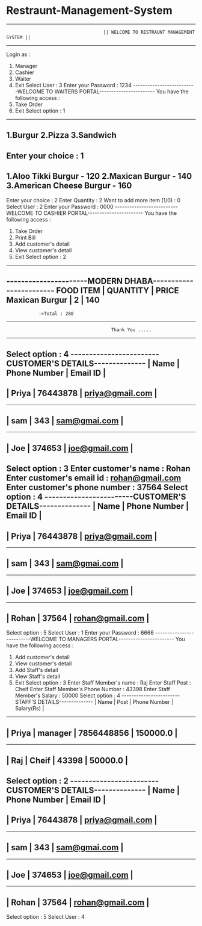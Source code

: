 # Restraunt-Management-System

------------------------------------------------------------------------------------------------------------
                                        || WELCOME TO RESTRAUNT MANAGEMENT SYSTEM ||
------------------------------------------------------------------------------------------------------------
Login as :
1. Manager
2. Cashier
3. Waiter
4. Exit
Select User : 3
Enter your Password : 1234
--------------------------WELCOME TO WAITERS PORTAL-----------------------
You have the following access :
1. Take Order
2. Exit
Select option :
1

-----------------------------
1.Burgur
2.Pizza
3.Sandwich
-----------------------------
Enter your choice : 1
------------------------------
1.Aloo Tikki Burgur      - 120
2.Maxican Burgur         - 140
3.American Cheese Burgur - 160
------------------------------
Enter your choice : 2
Enter Quantity : 2
Want to add more item (1/0) : 0
Select User : 2
Enter your Password : 0000
--------------------------WELCOME TO CASHIER PORTAL-----------------------
You have the following access :
1. Take Order
2. Print Bill
3. Add customer's detail
4. View customer's detail
5. Exit
Select option :
2

----------------------------------------------------------
----------------------MODERN DHABA------------------------
FOOD ITEM        |    QUANTITY     |    PRICE
Maxican Burgur |    2     |    140
----------------------------------------------------------
                ->Total : 280
----------------------------------------------------------
                                           Thank You .....
----------------------------------------------------------
Select option :
4
------------------------CUSTOMER'S DETAILS--------------
|     Name    |    Phone Number    |    Email ID    |
-----------------------------------------------------------------------
 | Priya | 76443878 | priya@gmail.com | 
-----------------------------------------------------------------------
-----------------------------------------------------------------------
 | sam | 343 | sam@gmai.com |
-----------------------------------------------------------------------
-----------------------------------------------------------------------
 | Joe | 374653 | joe@gmail.com |
-----------------------------------------------------------------------
Select option :
3
Enter customer's name : Rohan
Enter customer's email id : rohan@gmail.com
Enter customer's phone number : 37564
Select option : 
4
------------------------CUSTOMER'S DETAILS--------------
|     Name    |    Phone Number    |    Email ID    |
-----------------------------------------------------------------------
 | Priya | 76443878 | priya@gmail.com |
-----------------------------------------------------------------------
-----------------------------------------------------------------------
 | sam | 343 | sam@gmai.com |
-----------------------------------------------------------------------
-----------------------------------------------------------------------
 | Joe | 374653 | joe@gmail.com |
-----------------------------------------------------------------------
-----------------------------------------------------------------------
 | Rohan | 37564 | rohan@gmail.com |
-----------------------------------------------------------------------
Select option :
5
Select User : 1
Enter your Password : 6666
--------------------------WELCOME TO MANAGERS PORTAL-----------------------
You have the following access :
1. Add customer's detail
2. View customer's detail
3. Add Staff's detail
4. View Staff's detail
5. Exit
Select option :
3
Enter Staff Member's  name : Raj
Enter Staff Post : Cheif
Enter Staff Member's  Phone Number : 43398
Enter Staff Member's Salary : 50000
Select option : 
4
------------------------STAFF'S DETAILS--------------
|     Name    |    Post   |   Phone Number  |  Salary(Rs) |
-----------------------------------------------------------------------------
 | Priya | manager | 7856448856 | 150000.0 |
------------------------------------------------------------------------------
-----------------------------------------------------------------------------
 | Raj | Cheif | 43398 | 50000.0 | 
------------------------------------------------------------------------------
Select option :
2
------------------------CUSTOMER'S DETAILS--------------
|     Name    |    Phone Number    |    Email ID    |
-----------------------------------------------------------------------
 | Priya | 76443878 | priya@gmail.com |
-----------------------------------------------------------------------
-----------------------------------------------------------------------
 | sam | 343 | sam@gmai.com |
-----------------------------------------------------------------------
-----------------------------------------------------------------------
 | Joe | 374653 | joe@gmail.com |
-----------------------------------------------------------------------
-----------------------------------------------------------------------
 | Rohan | 37564 | rohan@gmail.com |
-----------------------------------------------------------------------
Select option :
5
Select User : 4
